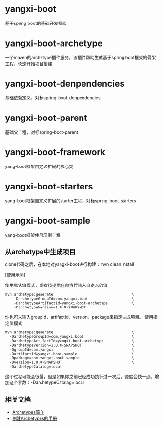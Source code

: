 # yangxi-boot
基于spring boot的基础开发框架

# yangxi-boot-archetype
一个maven的archetype插件服务，该插件帮助生成基于spring boot框架的骨架工程，快速开始项目搭建

# yangxi-boot-denpendencies
基础依赖定义，对标spring-boot-denpendencies

# yangxi-boot-parent
基础父工程，对标spring-boot-parent

# yangxi-boot-framework
yang-boot框架自定义扩展的核心类

# yangxi-boot-starters
yang-boot框架自定义扩展的starter工程，对标spring-boot-starters

# yangxi-boot-sample
yang-boot框架使用示例工程

## 从archetype中生成项目
clone代码之后，在本地对yangxi-boot进行构建：mvn clean install

[使用示例]

使用默认值模式，或者按提示在命令行输入自定义的值
```
mvn archetype:generate                                    \
	-DarchetypeGroupId=com.yangxi.boot                    \
	-DarchetypeArtifactId=yangxi-boot-archetype           \
	-DarchetypeVersion=1.0.0-SNAPSHOT
```

你也可以输入groupId，artifactId，version，package来指定生成项目。
使用指定值模式
```
mvn archetype:generate                                    \
  -DarchetypeGroupId=com.yangxi.boot                      \
  -DarchetypeArtifactId=yangxi-boot-archetype             \
  -DarchetypeVersion=1.0.0-SNAPSHOT                       \
  -DgroupId=com.yangxi                                    \
  -DartifactId=yangxi-boot-sample                         \
  -Dpackage=com.yangxi.boot.sample                        \
  -Dversion=1.0.0-SNAPSHOT                                \
  -DarchetypeCatalog=local
```


这个过程可能会很慢，但是如果你之前已经成功执行过一次后，速度会快一点。增加这个参数：-DarchetypeCatalag=local


## 相关文档

* [Archetypes简介](https://maven.apache.org/guides/introduction/introduction-to-archetypes.html)
* [创建Archetypes的手册](https://maven.apache.org/guides/mini/guide-creating-archetypes.html)
